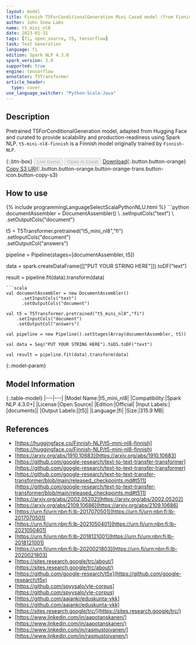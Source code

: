 ```yaml
---
layout: model
title: Finnish T5ForConditionalGeneration Mini Cased model (from Finnish-NLP)
author: John Snow Labs
name: t5_mini_nl8
date: 2023-01-31
tags: [fi, open_source, t5, tensorflow]
task: Text Generation
language: fi
edition: Spark NLP 4.3.0
spark_version: 3.0
supported: true
engine: tensorflow
annotator: T5Transformer
article_header:
  type: cover
use_language_switcher: "Python-Scala-Java"
---
```


## Description

Pretrained T5ForConditionalGeneration model, adapted from Hugging Face and curated to provide scalability and production-readiness using Spark NLP. `t5-mini-nl8-finnish` is a Finnish model originally trained by `Finnish-NLP`.

{:.btn-box}
<button class="button button-orange" disabled>Live Demo</button>
<button class="button button-orange" disabled>Open in Colab</button>
[Download](https://s3.amazonaws.com/auxdata.johnsnowlabs.com/public/models/t5_mini_nl8_fi_4.3.0_3.0_1675124948833.zip){:.button.button-orange}
[Copy S3 URI](s3://auxdata.johnsnowlabs.com/public/models/t5_mini_nl8_fi_4.3.0_3.0_1675124948833.zip){:.button.button-orange.button-orange-trans.button-icon.button-copy-s3}

## How to use



<div class="tabs-box" markdown="1">
{% include programmingLanguageSelectScalaPythonNLU.html %}
```python
documentAssembler = DocumentAssembler() \
    .setInputCols("text") \
    .setOutputCols("document")

t5 = T5Transformer.pretrained("t5_mini_nl8","fi") \
    .setInputCols("document") \
    .setOutputCol("answers")
    
pipeline = Pipeline(stages=[documentAssembler, t5])

data = spark.createDataFrame([["PUT YOUR STRING HERE"]]).toDF("text")

result = pipeline.fit(data).transform(data)
```
```scala
val documentAssembler = new DocumentAssembler() 
      .setInputCols("text")
      .setOutputCols("document")
       
val t5 = T5Transformer.pretrained("t5_mini_nl8","fi") 
    .setInputCols("document")
    .setOutputCol("answers")
   
val pipeline = new Pipeline().setStages(Array(documentAssembler, t5))

val data = Seq("PUT YOUR STRING HERE").toDS.toDF("text")

val result = pipeline.fit(data).transform(data)
```
</div>

{:.model-param}
## Model Information

{:.table-model}
|---|---|
|Model Name:|t5_mini_nl8|
|Compatibility:|Spark NLP 4.3.0+|
|License:|Open Source|
|Edition:|Official|
|Input Labels:|[documents]|
|Output Labels:|[t5]|
|Language:|fi|
|Size:|315.9 MB|

## References

- [https://huggingface.co/Finnish-NLP/t5-mini-nl8-finnish](https://huggingface.co/Finnish-NLP/t5-mini-nl8-finnish)
- [https://arxiv.org/abs/1910.10683](https://arxiv.org/abs/1910.10683)
- [https://github.com/google-research/text-to-text-transfer-transformer](https://github.com/google-research/text-to-text-transfer-transformer)
- [https://github.com/google-research/text-to-text-transfer-transformer/blob/main/released_checkpoints.md#t511](https://github.com/google-research/text-to-text-transfer-transformer/blob/main/released_checkpoints.md#t511)
- [https://arxiv.org/abs/2002.05202](https://arxiv.org/abs/2002.05202)
- [https://arxiv.org/abs/2109.10686](https://arxiv.org/abs/2109.10686)
- [https://urn.fi/urn:nbn:fi:lb-2017070501](https://urn.fi/urn:nbn:fi:lb-2017070501)
- [https://urn.fi/urn:nbn:fi:lb-2021050401](https://urn.fi/urn:nbn:fi:lb-2021050401)
- [https://urn.fi/urn:nbn:fi:lb-2018121001](https://urn.fi/urn:nbn:fi:lb-2018121001)
- [https://urn.fi/urn:nbn:fi:lb-2020021803](https://urn.fi/urn:nbn:fi:lb-2020021803)
- [https://sites.research.google/trc/about/](https://sites.research.google/trc/about/)
- [https://github.com/google-research/t5x](https://github.com/google-research/t5x)
- [https://github.com/spyysalo/yle-corpus](https://github.com/spyysalo/yle-corpus)
- [https://github.com/aajanki/eduskunta-vkk](https://github.com/aajanki/eduskunta-vkk)
- [https://sites.research.google/trc/](https://sites.research.google/trc/)
- [https://www.linkedin.com/in/aapotanskanen/](https://www.linkedin.com/in/aapotanskanen/)
- [https://www.linkedin.com/in/rasmustoivanen/](https://www.linkedin.com/in/rasmustoivanen/)